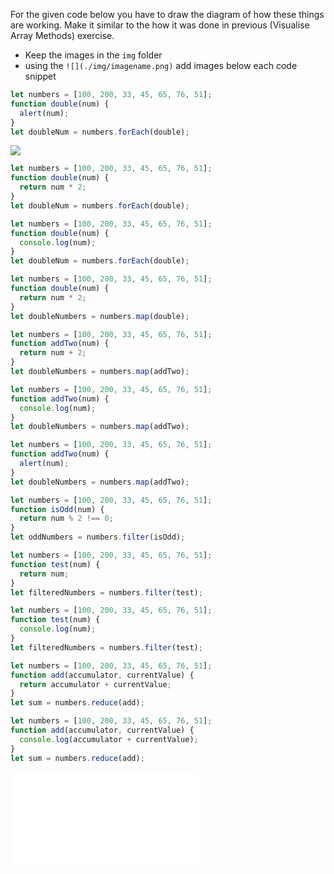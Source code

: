 For the given code below you have to draw the diagram of how these things are working. Make it similar to the how it was done in previous (Visualise Array Methods) exercise.

- Keep the images in the `img` folder
- using the `![](./img/imagename.png)` add images below each code snippet

```js
let numbers = [100, 200, 33, 45, 65, 76, 51];
function double(num) {
  alert(num);
}
let doubleNum = numbers.forEach(double);
```
![](./img/main.png)


```js
let numbers = [100, 200, 33, 45, 65, 76, 51];
function double(num) {
  return num * 2;
}
let doubleNum = numbers.forEach(double);
```

```js
let numbers = [100, 200, 33, 45, 65, 76, 51];
function double(num) {
  console.log(num);
}
let doubleNum = numbers.forEach(double);
```

```js
let numbers = [100, 200, 33, 45, 65, 76, 51];
function double(num) {
  return num * 2;
}
let doubleNumbers = numbers.map(double);
```

```js
let numbers = [100, 200, 33, 45, 65, 76, 51];
function addTwo(num) {
  return num + 2;
}
let doubleNumbers = numbers.map(addTwo);
```

```js
let numbers = [100, 200, 33, 45, 65, 76, 51];
function addTwo(num) {
  console.log(num);
}
let doubleNumbers = numbers.map(addTwo);
```

```js
let numbers = [100, 200, 33, 45, 65, 76, 51];
function addTwo(num) {
  alert(num);
}
let doubleNumbers = numbers.map(addTwo);
```

```js
let numbers = [100, 200, 33, 45, 65, 76, 51];
function isOdd(num) {
  return num % 2 !== 0;
}
let oddNumbers = numbers.filter(isOdd);
```

```js
let numbers = [100, 200, 33, 45, 65, 76, 51];
function test(num) {
  return num;
}
let filteredNumbers = numbers.filter(test);
```

```js
let numbers = [100, 200, 33, 45, 65, 76, 51];
function test(num) {
  console.log(num);
}
let filteredNumbers = numbers.filter(test);
```

```js
let numbers = [100, 200, 33, 45, 65, 76, 51];
function add(accumulator, currentValue) {
  return accumulator + currentValue;
}
let sum = numbers.reduce(add);
```

```js
let numbers = [100, 200, 33, 45, 65, 76, 51];
function add(accumulator, currentValue) {
  console.log(accumulator + currentValue);
}
let sum = numbers.reduce(add);
```
![](/img/visualise%20method.pdf)
